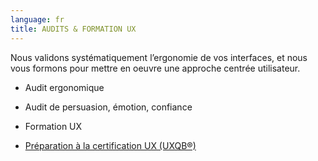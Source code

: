 ```yaml
---
language: fr
title: AUDITS & FORMATION UX
---
```

Nous validons systématiquement l’ergonomie de vos interfaces, et nous vous formons pour mettre en oeuvre une approche centrée utilisateur.

* Audit ergonomique

* Audit de persuasion, émotion, confiance

* Formation UX

* <a href=/fr/certification-ux/>Préparation à la certification UX (UXQB®)</a>